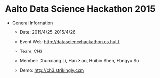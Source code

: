 

**Aalto Data Science Hackathon 2015**
==

  - General Information

    - Date:		2015/4/25-2015/4/26

    - Event Web:	http://datasciencehackathon.cs.hut.fi

    - Team: 		CH3

    - Member: 	Chunxiang Li, Han Xiao, Huibin Shen, Hongyu Su

    - Demo:		http://ch3.strikingly.com

